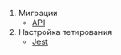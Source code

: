 1. Миграции
   - [API](https://knexjs.org/guide/migrations.html#migration-api)
2. Настройка тетирования
   - [Jest](https://faun.pub/how-to-setupyour-typescript-app-test-environmentwith-jest-b41c481a2c)